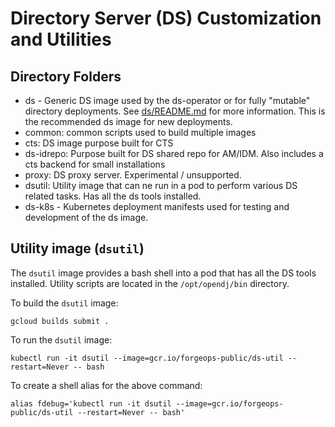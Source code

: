 # Directory Server (DS) Customization and Utilities

## Directory Folders

* ds - Generic DS image used by the ds-operator or for fully "mutable" directory deployments. See [ds/README.md](ds/README-DS.md) for more information. This is
the recommended ds image for new deployments.
* common: common scripts used to build multiple images
* cts:  DS image purpose built for CTS
* ds-idrepo: Purpose built for DS shared repo for AM/IDM. Also includes a cts backend for small installations
* proxy: DS proxy server. Experimental / unsupported.
* dsutil:  Utility image that can ne run in a pod to perform various DS related tasks. Has all the ds tools installed.
* ds-k8s - Kubernetes deployment manifests used for testing and development of the ds image.

## Utility image (`dsutil`)

The `dsutil` image provides a bash shell into a pod that has all the DS tools
installed. Utility scripts are located in the `/opt/opendj/bin` directory.

To build the `dsutil` image:

```
gcloud builds submit .
```

To run the `dsutil` image:

```
kubectl run -it dsutil --image=gcr.io/forgeops-public/ds-util --restart=Never -- bash
```

To create a shell alias for the above command:

```
alias fdebug='kubectl run -it dsutil --image=gcr.io/forgeops-public/ds-util --restart=Never -- bash'
```